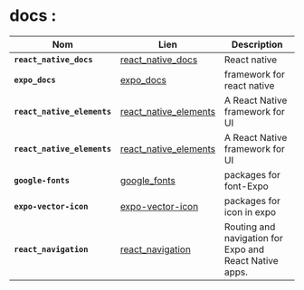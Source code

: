 # docs :

| Nom                         | Lien                                                                 | Description                                            |
| --------------------------- | -------------------------------------------------------------------- | ------------------------------------------------------ |
| **`react_native_docs`**     | [react_native_docs ](https://reactnative.dev/docs/getting-started)   | React native                                           |
| **`expo_docs`**             | [expo_docs](https://docs.expo.dev/)                                  | framework for react native                             |
| **`react_native_elements`** | [react_native_elements](https://reactnativeelements.com/docs)        | A React Native framework for UI                        |
| **`react_native_elements`** | [react_native_elements](https://reactnativeelements.com/docs)        | A React Native framework for UI                        |
| **`google-fonts`**          | [google_fonts](https://github.com/expo/google-fonts/tree/master)     | packages for font-Expo                                 |
| **`expo-vector-icon`**      | [expo-vector-icon](https://icons.expo.fyi/Index)                     | packages for icon in expo                              |
| **`react_navigation`**      | [react_navigation](https://reactnavigation.org/docs/getting-started) | Routing and navigation for Expo and React Native apps. |
